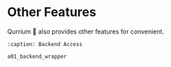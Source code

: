 # Other Features

Qurrium 📏 also provides other features for convenient.

```{toctree}
:caption: Backend Access

a01_backend_wrapper
```
